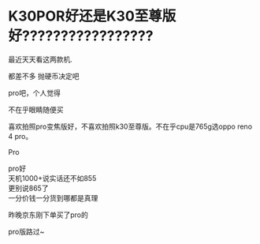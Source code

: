 # K30POR好还是K30至尊版好?????????????????


最近天天看这两款机.

都差不多 抛硬币决定吧

pro吧，个人觉得

不在乎眼睛随便买<img id="aimg_lU996" onclick="zoom(this, this.src, 0, 0, 0)" class="zoom" src="https://cdn.jsdelivr.net/gh/hishis/forum-master/public/images/patch.gif" onmouseover="img_onmouseoverfunc(this)" onload="thumbImg(this)" border="0" alt="" />

喜欢拍照pro变焦版好，不喜欢拍照k30至尊版。不在乎cpu是765g选oppo reno 4 pro。

Pro

pro好<br />
天机1000+说实话还不如855<br />
更别说865了<br />
一分价钱一分货到哪都是真理

昨晚京东刚下单买了pro的<br />
<img id="aimg_Y75s0" onclick="zoom(this, this.src, 0, 0, 0)" class="zoom" src="https://i.loli.net/2020/10/24/micGlEwgxBpJ7IS.png" onmouseover="img_onmouseoverfunc(this)" onload="thumbImg(this)" border="0" alt="" />

pro版路过~<img src="static/image/smiley/default/lol.gif" smilieid="12" border="0" alt="" />
